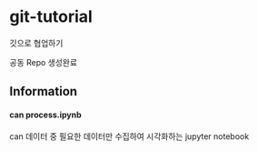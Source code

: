 # git-tutorial
깃으로 협업하기

공동 Repo 생성완료

## Information
#### can process.ipynb
can 데이터 중 필요한 데이터만 수집하여 시각화하는 jupyter notebook
